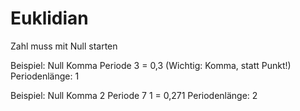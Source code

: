 # Euklidian

Zahl muss mit Null starten

Beispiel:
Null Komma Periode 3 = 0,3 (Wichtig: Komma, statt Punkt!)
Periodenlänge: 1

Beispiel:
Null Komma 2 Periode 7 1 = 0,271
Periodenlänge: 2
